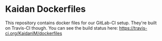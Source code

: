 # Kaidan Dockerfiles

This repository contains docker files for our GitLab-CI setup. They're built on
Travis-CI though. You can see the build status here:
https://travis-ci.org/KaidanIM/dockerfiles

